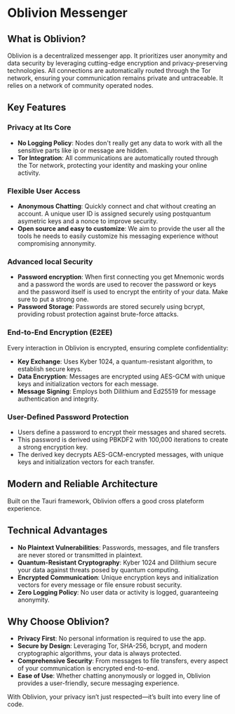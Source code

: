 # Oblivion Messenger

## What is Oblivion?

Oblivion is a decentralized messenger app. It prioritizes user anonymity and data security by leveraging cutting-edge encryption and privacy-preserving technologies. All connections are automatically routed through the Tor network, ensuring your communication remains private and untraceable. It relies on a network of community operated nodes.

## Key Features

### Privacy at Its Core
- **No Logging Policy**: Nodes don't really get any data to work with all the sensitive parts like ip or message are hidden.
- **Tor Integration**: All communications are automatically routed through the Tor network, protecting your identity and masking your online activity.

### Flexible User Access
- **Anonymous Chatting**: Quickly connect and chat without creating an account. A unique user ID is assigned securely using postquantum asymetric keys and a nonce to improve security.
- **Open source and easy to customize**: We aim to provide the user all the tools he needs to easily customize his messaging experience without compromising annonymity.

### Advanced local Security
- **Password encryption**: When first connecting you get Mnemonic words and a password the words are used to recover the password or keys and the password itself is used to encrypt the entirity of your data. Make sure to put a strong one.
- **Password Storage**: Passwords are stored securely using bcrypt, providing robust protection against brute-force attacks.

### End-to-End Encryption (E2EE)
Every interaction in Oblivion is encrypted, ensuring complete confidentiality:
- **Key Exchange**: Uses Kyber 1024, a quantum-resistant algorithm, to establish secure keys.
- **Data Encryption**: Messages are encrypted using AES-GCM with unique keys and initialization vectors for each message.
- **Message Signing**: Employs both Dilithium and Ed25519 for message authentication and integrity.

### User-Defined Password Protection
- Users define a password to encrypt their messages and shared secrets.
- This password is derived using PBKDF2 with 100,000 iterations to create a strong encryption key.
- The derived key decrypts AES-GCM-encrypted messages, with unique keys and initialization vectors for each transfer.

## Modern and Reliable Architecture
Built on the Tauri framework, Oblivion offers a good cross plateform experience.

## Technical Advantages
- **No Plaintext Vulnerabilities**: Passwords, messages, and file transfers are never stored or transmitted in plaintext.
- **Quantum-Resistant Cryptography**: Kyber 1024 and Dilithium secure your data against threats posed by quantum computing.
- **Encrypted Communication**: Unique encryption keys and initialization vectors for every message or file ensure robust security.
- **Zero Logging Policy**: No user data or activity is logged, guaranteeing anonymity.

## Why Choose Oblivion?

- **Privacy First**: No personal information is required to use the app.
- **Secure by Design**: Leveraging Tor, SHA-256, bcrypt, and modern cryptographic algorithms, your data is always protected.
- **Comprehensive Security**: From messages to file transfers, every aspect of your communication is encrypted end-to-end.
- **Ease of Use**: Whether chatting anonymously or logged in, Oblivion provides a user-friendly, secure messaging experience.

With Oblivion, your privacy isn’t just respected—it’s built into every line of code.
